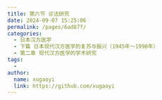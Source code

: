 ```yaml
---
title: 第六节 诊法研究
date: 2024-09-07 15:25:06
permalink: /pages/6ad87f/
categories:
  - 日本汉方医学
  - 下篇 日本现代汉方医学的复苏与振兴（1945年～1990年）
  - 第二章 现代汉方医学的学术研究
tags:
  - 
author: 
  name: xugaoyi
  link: https://github.com/xugaoyi
---
```

